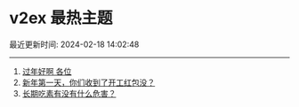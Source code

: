 # v2ex 最热主题

最近更新时间: 2024-02-18 14:02:48

--- 
1. [过年好啊 各位](https://www.v2ex.com/t/1016089) 
2. [新年第一天，你们收到了开工红包没？](https://www.v2ex.com/t/1016095) 
3. [长期吃素有没有什么危害？](https://www.v2ex.com/t/1016135) 
